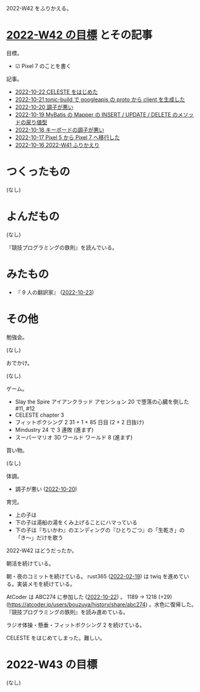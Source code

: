 2022-W42 をふりかえる。

# [2022-W42 の目標][2022-10-16] とその記事

目標。

- ☑ Pixel 7 のことを書く

記事。

- [2022-10-22 CELESTE をはじめた][2022-10-22]
- [2022-10-21 tonic-build で googleapis の proto から client を生成した][2022-10-21]
- [2022-10-20 調子が悪い][2022-10-20]
- [2022-10-19 MyBatis の Mapper の INSERT / UPDATE / DELETE のメソッドの戻り値型][2022-10-19]
- [2022-10-18 キーボードの調子が悪い][2022-10-18]
- [2022-10-17 Pixel 5 から Pixel 7 へ移行した][2022-10-17]
- [2022-10-16 2022-W41 ふりかえり][2022-10-16]

# つくったもの

(なし)

# よんだもの

(なし)

『競技プログラミングの鉄則』を読んでいる。

# みたもの

- 『 9 人の翻訳家』 ([2022-10-23])

# その他

勉強会。

(なし)

おでかけ。

(なし)

ゲーム。

- Slay the Spire アイアンクラッド アセンション 20 で堕落の心臓を倒した #11, #12
- CELESTE chapter 3
- フィットボクシング 2 31 + 1 + 85 日目 (2 + 2 日抜け)
- Mindustry 24 で 3 連敗 (進まず)
- スーパーマリオ 3D ワールド ワールド 8 (進まず)

買い物。

(なし)

体調。

- 調子が悪い ([2022-10-20])

育児。

- 上の子は
- 下の子は湯船の湯をくみ上げることにハマっている
- 下の子は『ちいかわ』のエンディングの『ひとりごつ』の「生乾き」の「き〜」だけを歌う

2022-W42 はどうだったか。

朝活を続けている。

朝・夜のコミットを続けている。 rust365 ([2022-02-19]) は twiq を進めている。実装メモを続けている。

AtCoder は ABC274 に参加した ([2022-10-22]) 。 1189 → 1218 (+29) (<https://atcoder.jp/users/bouzuya/history/share/abc274>) 。水色に復帰した。『競技プログラミングの鉄則』を読み進めている。

ラジオ体操・懸垂・フィットボクシング 2 を続けている。

CELESTE をはじめてしまった。難しい。

# 2022-W43 の目標

(なし)

[2022-02-19]: https://blog.bouzuya.net/2022/02/19/
[2022-10-16]: https://blog.bouzuya.net/2022/10/16/
[2022-10-17]: https://blog.bouzuya.net/2022/10/17/
[2022-10-18]: https://blog.bouzuya.net/2022/10/18/
[2022-10-19]: https://blog.bouzuya.net/2022/10/19/
[2022-10-20]: https://blog.bouzuya.net/2022/10/20/
[2022-10-21]: https://blog.bouzuya.net/2022/10/21/
[2022-10-22]: https://blog.bouzuya.net/2022/10/22/
[2022-10-23]: https://blog.bouzuya.net/2022/10/23/
